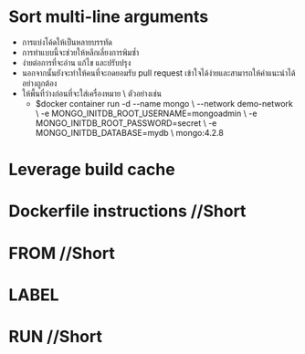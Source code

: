 # Sort multi-line arguments
* การแบ่งโค้ดให้เป็นหลายบรรทัด
* การทำแบบนี้จะช่วยให้หลีกเลี่ยงการพิมซ้ำ
* ง่ายต่อการที่จะอ่าน แก้ไข และปรับปรุง
* นอกจากนั้นยังจะทำให้คนที่จะกดยอมรับ pull request เข้าใจได้ง่ายและสามารถให้คำแนะนำได้อย่างถูกต้อง
* ให้พื้นที่ว่างก่อนที่จะใส่เครื่องหมาย \ ตัวอย่างเช่น
    * $docker container run -d --name mongo \\
      --network demo-network  \\
      -e MONGO_INITDB_ROOT_USERNAME=mongoadmin \\
      -e MONGO_INITDB_ROOT_PASSWORD=secret \\
      -e MONGO_INITDB_DATABASE=mydb \\
      mongo:4.2.8

# Leverage build cache

# Dockerfile instructions //Short

# FROM //Short

# LABEL

# RUN //Short
